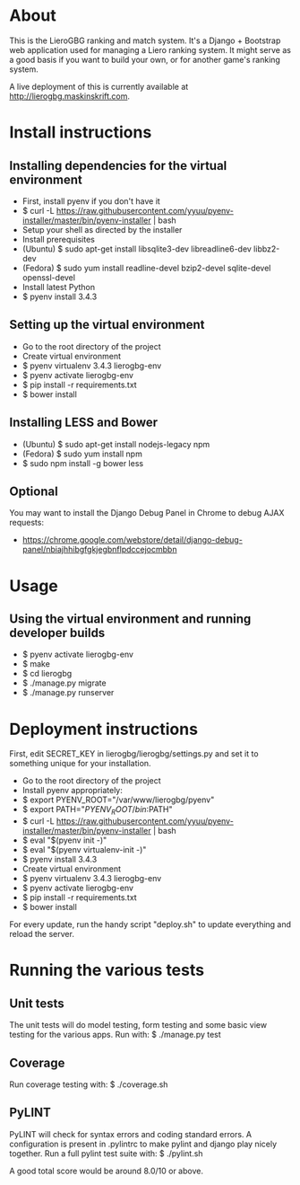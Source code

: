 About
============
This is the LieroGBG ranking and match system. It's a Django + Bootstrap web application used for managing a Liero ranking system. It might serve as a good basis if you want to build your own, or for another game's ranking system.

A live deployment of this is currently available at http://lierogbg.maskinskrift.com.

Install instructions
====================

Installing dependencies for the virtual environment
---------------------------------------------------

* First, install pyenv if you don't have it
* $ curl -L https://raw.githubusercontent.com/yyuu/pyenv-installer/master/bin/pyenv-installer | bash
* Setup your shell as directed by the installer
* Install prerequisites
* (Ubuntu) $ sudo apt-get install libsqlite3-dev libreadline6-dev libbz2-dev
* (Fedora) $ sudo yum install readline-devel bzip2-devel sqlite-devel openssl-devel
* Install latest Python
* $ pyenv install 3.4.3

Setting up the virtual environment
----------------------------------

* Go to the root directory of the project
* Create virtual environment
* $ pyenv virtualenv 3.4.3 lierogbg-env
* $ pyenv activate lierogbg-env
* $ pip install -r requirements.txt
* $ bower install

Installing LESS and Bower
---------------
* (Ubuntu) $ sudo apt-get install nodejs-legacy npm
* (Fedora) $ sudo yum install npm
* $ sudo npm install -g bower less

Optional
--------
You may want to install the Django Debug Panel in Chrome to debug AJAX
requests:
* https://chrome.google.com/webstore/detail/django-debug-panel/nbiajhhibgfgkjegbnflpdccejocmbbn

Usage
=====

Using the virtual environment and running developer builds
----------------------------------------------------------
* $ pyenv activate lierogbg-env
* $ make
* $ cd lierogbg
* $ ./manage.py migrate
* $ ./manage.py runserver

Deployment instructions
===================
First, edit SECRET_KEY in lierogbg/lierogbg/settings.py and set it to something unique
for your installation.

* Go to the root directory of the project
* Install pyenv appropriately:
* $ export PYENV_ROOT="/var/www/lierogbg/pyenv"
* $ export PATH="$PYENV_ROOT/bin:$PATH"
* $ curl -L https://raw.githubusercontent.com/yyuu/pyenv-installer/master/bin/pyenv-installer | bash
* $ eval "$(pyenv init -)"
* $ eval "$(pyenv virtualenv-init -)"
* $ pyenv install 3.4.3
* Create virtual environment
* $ pyenv virtualenv 3.4.3 lierogbg-env
* $ pyenv activate lierogbg-env
* $ pip install -r requirements.txt
* $ bower install

For every update, run the handy script "deploy.sh" to update everything and
reload the server.

Running the various tests
=========================

Unit tests
----------
The unit tests will do model testing, form testing and some basic view
testing for the various apps. Run with:
    $ ./manage.py test

Coverage
--------
Run coverage testing with:
    $ ./coverage.sh

PyLINT
------
PyLINT will check for syntax errors and coding standard errors. A configuration
is present in .pylintrc to make pylint and django play nicely together.
Run a full pylint test suite with:
    $ ./pylint.sh

A good total score would be around 8.0/10 or above.
